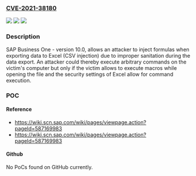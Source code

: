 ### [CVE-2021-38180](https://cve.mitre.org/cgi-bin/cvename.cgi?name=CVE-2021-38180)
![](https://img.shields.io/static/v1?label=Product&message=SAP%20Business%20One&color=blue)
![](https://img.shields.io/static/v1?label=Version&message=%3D%20%3C%2010.0%20&color=brighgreen)
![](https://img.shields.io/static/v1?label=Vulnerability&message=CWE-1236&color=brighgreen)

### Description

SAP Business One - version 10.0, allows an attacker to inject formulas when exporting data to Excel (CSV injection) due to improper sanitation during the data export. An attacker could thereby execute arbitrary commands on the victim's computer but only if the victim allows to execute macros while opening the file and the security settings of Excel allow for command execution.

### POC

#### Reference
- https://wiki.scn.sap.com/wiki/pages/viewpage.action?pageId=587169983
- https://wiki.scn.sap.com/wiki/pages/viewpage.action?pageId=587169983

#### Github
No PoCs found on GitHub currently.


